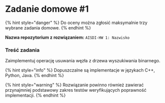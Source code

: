 # Zadanie domowe \#1

{% hint style="danger" %}
Do oceny można zgłosić maksymalnie trzy wybrane zadania domowe.
{% endhint %}

**Nazwa repozytorium z rozwiązaniem:** `AISDI-HW 1: Nazwisko`

### Treść zadania

Zaimplementuj operację usuwania węzła z drzewa wyszukiwania binarnego.

{% hint style="info" %}
Dopuszczalne są implementacje w językach C++, Python, Java.
{% endhint %}

{% hint style="warning" %}
Rozwiązanie powinno również zawierać przynajmniej podstawowy zakres testów weryfikujących poprawność implementacji.
{% endhint %}



